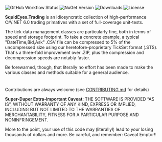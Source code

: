 ![GitHub Workflow Status](https://img.shields.io/github/workflow/status/squideyes/trading/Deploy%20to%20NuGet?label=build)
![NuGet Version](https://img.shields.io/nuget/v/SquidEyes.Trading)
![Downloads](https://img.shields.io/nuget/dt/squideyes.trading)
![License](https://img.shields.io/github/license/squideyes/Trading)

**SquidEyes.Trading** is an idiosyncratic collection of high-performance C#/.NET 6.0 trading primatives with a set of full-coverage unit-tests.  

The tick-data management classes are particularly fine, both in terms of speed and storage footprint.  To take a concrete example, a typical "DateTime,Bid,Ask" .CSV file can be compressed to 5% of the uncompressed size using our heretofore-proprietary TickSet format (.STS).  That's a three-fold improvement over .ZIP, plus the compression and decompression speeds are notably faster. 

Be forewarned, though, that literally no effort has been made to make the various classes and methods suitable for a general audience.  
#

Contributions are always welcome (see [CONTRIBUTING.md](https://github.com/squideyes/Trading/blob/master/CONTRIBUTING.md) for details)

**Super-Duper Extra-Important Caveat**:  THE SOFTWARE IS PROVIDED “AS IS”, WITHOUT WARRANTY OF ANY KIND, EXPRESS OR IMPLIED, INCLUDING BUT NOT LIMITED TO THE WARRANTIES OF MERCHANTABILITY, FITNESS FOR A PARTICULAR PURPOSE AND NONINFRINGEMENT.

More to the point, your use of this code may (literally!) lead to your losing thousands of dollars and more.  Be careful, and remember: Caveat Emptor!!



